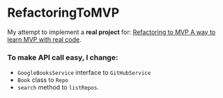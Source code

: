 # RefactoringToMVP

My attempt to implement a **real project** for: [Refactoring to MVP A way to learn MVP with real code](https://medium.com/@Miqubel/refactoring-to-mvp-b504a3774ffd).

### To make API call easy, I change:
- `GoogleBooksService` interface to `GitHubService`
- `Book` class to `Repo`
- `search` method to `listRepos`.
